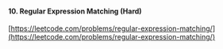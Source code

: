 #### 10. Regular Expression Matching (Hard) 
[https://leetcode.com/problems/regular-expression-matching/](https://leetcode.com/problems/regular-expression-matching/)
